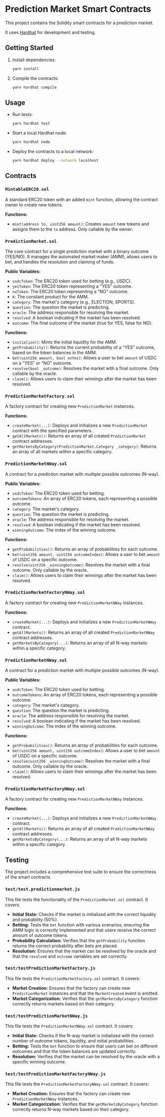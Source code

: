 # Prediction Market Smart Contracts

This project contains the Solidity smart contracts for a prediction market.

It uses [Hardhat](https://hardhat.org/) for development and testing.

## Getting Started

1.  Install dependencies:
    ```bash
    yarn install
    ```

2.  Compile the contracts:
    ```bash
    yarn hardhat compile
    ```

## Usage

*   Run tests:
    ```bash
    yarn hardhat test
    ```

*   Start a local Hardhat node:
    ```bash
    yarn hardhat node
    ```

*   Deploy the contracts to a local network:
    ```bash
    yarn hardhat deploy --network localhost
    ```

## Contracts

### `MintableERC20.sol`

A standard ERC20 token with an added `mint` function, allowing the contract owner to create new tokens.

**Functions:**
- `mint(address to, uint256 amount)`: Creates `amount` new tokens and assigns them to the `to` address. Only callable by the owner.

### `PredictionMarket.sol`

The core contract for a single prediction market with a binary outcome (YES/NO). It manages the automated market maker (AMM), allows users to bet, and handles the resolution and claiming of funds.

**Public Variables:**
- `usdcToken`: The ERC20 token used for betting (e.g., USDC).
- `yesToken`: The ERC20 token representing a "YES" outcome.
- `noToken`: The ERC20 token representing a "NO" outcome.
- `K`: The constant product for the AMM.
- `category`: The market's category (e.g., ELECTION, SPORTS).
- `question`: The question the market is predicting.
- `oracle`: The address responsible for resolving the market.
- `resolved`: A boolean indicating if the market has been resolved.
- `outcome`: The final outcome of the market (true for YES, false for NO).

**Functions:**
- `initialize()`: Mints the initial liquidity for the AMM.
- `getProbability()`: Returns the current probability of a "YES" outcome, based on the token balances in the AMM.
- `bet(uint256 amount, bool onYes)`: Allows a user to bet `amount` of USDC on a "YES" or "NO" outcome.
- `resolve(bool _outcome)`: Resolves the market with a final outcome. Only callable by the oracle.
- `claim()`: Allows users to claim their winnings after the market has been resolved.

### `PredictionMarketFactory.sol`

A factory contract for creating new `PredictionMarket` instances.

**Functions:**
- `createMarket(...)`: Deploys and initializes a new `PredictionMarket` contract with the specified parameters.
- `getAllMarkets()`: Returns an array of all created `PredictionMarket` contract addresses.
- `getMarketsByCategory(PredictionMarket.Category _category)`: Returns an array of all markets within a specific category.

### `PredictionMarketNWay.sol`

A contract for a prediction market with multiple possible outcomes (N-way).

**Public Variables:**
- `usdcToken`: The ERC20 token used for betting.
- `outcomeTokens`: An array of ERC20 tokens, each representing a possible outcome.
- `category`: The market's category.
- `question`: The question the market is predicting.
- `oracle`: The address responsible for resolving the market.
- `resolved`: A boolean indicating if the market has been resolved.
- `winningOutcome`: The index of the winning outcome.

**Functions:**
- `getProbabilities()`: Returns an array of probabilities for each outcome.
- `bet(uint256 amount, uint256 outcomeIndex)`: Allows a user to bet `amount` of USDC on a specific outcome.
- `resolve(uint256 _winningOutcome)`: Resolves the market with a final outcome. Only callable by the oracle.
- `claim()`: Allows users to claim their winnings after the market has been resolved.

### `PredictionMarketFactoryNWay.sol`

A factory contract for creating new `PredictionMarketNWay` instances.

**Functions:**
- `createMarket(...)`: Deploys and initializes a new `PredictionMarketNWay` contract.
- `getAllMarkets()`: Returns an array of all created `PredictionMarketNWay` contract addresses.
- `getMarketsByCategory(...)`: Returns an array of all N-way markets within a specific category.

### `PredictionMarketNWay.sol`

A contract for a prediction market with multiple possible outcomes (N-way).

**Public Variables:**
- `usdcToken`: The ERC20 token used for betting.
- `outcomeTokens`: An array of ERC20 tokens, each representing a possible outcome.
- `category`: The market's category.
- `question`: The question the market is predicting.
- `oracle`: The address responsible for resolving the market.
- `resolved`: A boolean indicating if the market has been resolved.
- `winningOutcome`: The index of the winning outcome.

**Functions:**
- `getProbabilities()`: Returns an array of probabilities for each outcome.
- `bet(uint256 amount, uint256 outcomeIndex)`: Allows a user to bet `amount` of USDC on a specific outcome.
- `resolve(uint256 _winningOutcome)`: Resolves the market with a final outcome. Only callable by the oracle.
- `claim()`: Allows users to claim their winnings after the market has been resolved.

### `PredictionMarketFactoryNWay.sol`

A factory contract for creating new `PredictionMarketNWay` instances.

**Functions:**
- `createMarket(...)`: Deploys and initializes a new `PredictionMarketNWay` contract.
- `getAllMarkets()`: Returns an array of all created `PredictionMarketNWay` contract addresses.
- `getMarketsByCategory(...)`: Returns an array of all N-way markets within a specific category.

## Testing

The project includes a comprehensive test suite to ensure the correctness of the smart contracts.

### `test/test.predictionmarket.js`

This file tests the functionality of the `PredictionMarket.sol` contract. It covers:
- **Initial State:** Checks if the market is initialized with the correct liquidity and probability (50%).
- **Betting:** Tests the `bet` function with various scenarios, ensuring the AMM logic is correctly implemented and that users receive the correct amount of outcome tokens.
- **Probability Calculation:** Verifies that the `getProbability` function returns the correct probability after bets are placed.
- **Resolution:** Ensures that the market can be resolved by the oracle and that the `resolved` and `outcome` variables are set correctly.

### `test/testPredictionMarketFactory.js`

This file tests the `PredictionMarketFactory.sol` contract. It covers:
- **Market Creation:** Ensures that the factory can create new `PredictionMarket` instances and that the `MarketCreated` event is emitted.
- **Market Categorization:** Verifies that the `getMarketsByCategory` function correctly returns markets based on their category.

### `test/testPredictionMarketNWay.js`

This file tests the `PredictionMarketNWay.sol` contract. It covers:
- **Initial State:** Checks if the N-way market is initialized with the correct number of outcome tokens, liquidity, and initial probabilities.
- **Betting:** Tests the `bet` function to ensure that users can bet on different outcomes and that the token balances are updated correctly.
- **Resolution:** Verifies that the market can be resolved by the oracle with a specific winning outcome.

### `test/testPredictionMarketFactoryNWay.js`

This file tests the `PredictionMarketFactoryNWay.sol` contract. It covers:
- **Market Creation:** Ensures that the factory can create new `PredictionMarketNWay` instances.
- **Market Categorization:** Verifies that the `getMarketsByCategory` function correctly returns N-way markets based on their category.